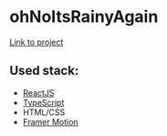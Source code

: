 # ohNoItsRainyAgain

[Link to project](https://papaya-malabi-4ae051.netlify.app/)

## Used stack: 

- [ReactJS](https://react.dev/)
- [TypeScript](https://www.typescriptlang.org/)
- HTML/CSS
- [Framer Motion](https://www.npmjs.com/package/framer-motion/)

